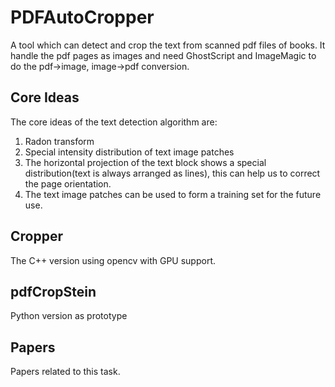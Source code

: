 # PDFAutoCropper

A tool which can detect and crop the text from scanned pdf files of books. It handle the pdf pages as images and need GhostScript and ImageMagic to do the pdf->image, image->pdf conversion.

## Core Ideas

The core ideas of the text detection algorithm are:

1. Radon transform
2. Special intensity distribution of text image patches
3. The horizontal projection of the text block shows a special distribution(text is always arranged as lines), this can help us to correct the page orientation.
4. The text image patches can be used to form a training set for the future use.

## Cropper

The C++ version using opencv with GPU support.

## pdfCropStein

Python version as prototype

## Papers

Papers related to this task.